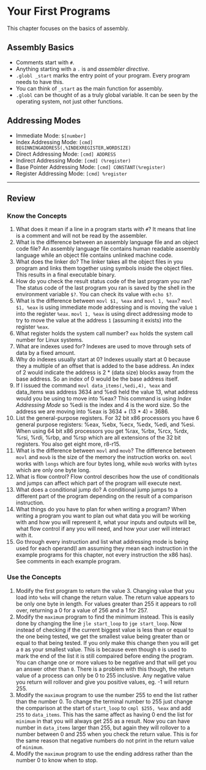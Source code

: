 # Your First Programs
This chapter focuses on the basics of assembly.

## Assembly Basics

- Comments start with `#`.
- Anything starting with a `.` is and *assembler directive*.
- `.globl _start` marks the entry point of your program. Every program needs to have this.
- You can think of `_start` as the main function for assembly.
- `.globl` can be thought of as a truly global variable. It can be seen by the operating system, not just other functions.

## Addressing Modes

- Immediate Mode: `$[number]`
- Index Addressing Mode: `[cmd] BEGINNINGADDRESS(,%INDEXREGISTER,WORDSIZE)`
- Direct Addressing Mode: `[cmd] ADDRESS`
- Indirect Addressing Mode: `[cmd] (%register)`
- Base Pointer Addressing Mode: `[cmd] CONSTANT(%register)`
- Register Addressing Mode: `[cmd] %register`

---

## Review

### Know the Concepts

1. What does it mean if a line in a program starts with `#`? It means that line is a comment and will not be read by the assembler.
1. What is the difference between an assembly language file and an object code file? An assembly language file contains human readable assembly language while an object file contains unlinked machine code.
1. What does the linker do? The linker takes all the object files in you program and links them together using symbols inside the object files. This results in a final executable binary.
1. How do you check the result status code of the last program you ran? The status code of the last program you ran is saved by the shell in the environment variable `$?`. You can check its value with `echo $?`.
1. What is the difference between `movl $1, %eax` and `movl 1, %eax`? `movl $1, %eax` is using immediate mode addressing and is moving the value `1` into the register `%eax`. `movl 1, %eax` is using direct addressing mode to try to move the value at the address `1` (assuming it exists) into the register `%eax`.
1. What register holds the system call number? `eax` holds the system call number for Linux systems.
1. What are indexes used for? Indexes are used to move through sets of data by a fixed amount.
1. Why do indexes usually start at 0? Indexes usually start at 0 because they a multiple of an offset that is added to the base address. An index of 2 would indicate the address is 2 * (data size) blocks away from the base address. So an index of 0 would be the base address itself.
1. If I issued the command `movl data_items(,%edi,4), %eax` and data_items was address 3634 and %edi held the value 13, what address would you be using to move into %eax? This command is using *Index Addressing Mode* so %edi is the index and 4 is the word size.  So the address we are moving into %eax is 3634 + (13 * 4) = 3686.
1. List the general-purpose registers. For 32 bit x86 processors you have 6 general purpose registers: %eax, %ebx, %ecx, %edx, %edi, and %esi. When using 64 bit x86 processors you get %rax, %rbx, %rcx, %rdx, %rsi, %rdi, %rbp, and %rsp which are all extensions of the 32 bit registers. You also get eight more, r8-r15.
1. What is the difference between `movl` and `movb`? The difference between `movl` and `movb` is the size of the memory the instruction works on. `movl` works with `longs` which are four bytes long, while `movb` works with `bytes` which are only one byte long.
1. What is flow control? Flow control describes how the use of conditionals and jumps can affect which part of the program will execute next.
1. What does a conditional jump do? A conditional jump jumps to a different part of the program depending on the result of a comparison instruction.
1. What things do you have to plan for when writing a program? When writing a program you want to plan out what data you will be working with and how you will represent it, what your inputs and outputs will be, what flow control if any you will need, and how your user will interact with it.
1. Go through every instruction and list what addressing mode is being used for each operand(I am assuming they mean each instruction in the example programs for this chapter, not every instruction the x86 has). See comments in each example program.

### Use the Concepts

1. Modify the first program to return the value 3. Changing value that you load into `%ebx` will change the return value. The return value appears to be only one byte in length. For values greater than 255 it appears to roll over, returning a 0 for a value of 256 and a 1 for 257.
1. Modify the `maximum` program to find the minimum instead. This is easily done by changing the line `jle start_loop` to `jge start_loop`. Now instead of checking if the current biggest value is less than or equal to the one being tested, we get the smallest value being greater than or equal to that being tested. If you only make this change then you will get a `0` as your smallest value. This is because even though `0` is used to mark the end of the list it is still compaired before ending the program. You can change one or more values to be negative and that will get you an answer other than `0`. There is a problem with this though, the return value of a process can only be 0 to 255 inclusive. Any negative value you return will rollover and give you positive values, eg. -1 will return 255.
1. Modify the `maximum` program to use the number 255 to end the list rather than the number 0. To change the terminal number to 255 just change the comparison at the start of `start_loop` to `cmpl $255, %eax` and add `255` to `data_items`. This has the same affect as having 0 end the list for `minimum` in that you will always get 255 as a result. Now you can have number in `data_items` larger than 255, but again they will rollover to a number between 0 and 255 when you check the return value. This is for the same reason that negative numbers do not print in the return value of `minimum`. 
1. Modify the `maximum` program to use the ending address rather than the number 0 to know when to stop.
